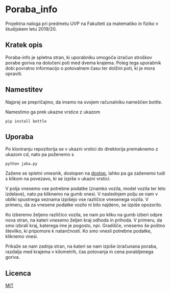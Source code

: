 # Poraba_info
Projektna naloga pri predmetu UVP na Fakulteti za matematiko in fiziko v študijskem letu 2019/20.

## Kratek opis 
Poraba-info je spletna stran, ki uporabniku omogoča izračun stroškov porabe goriva na določeni poti med dvema krajema. Poleg tega uporabnik dobi povratno informacijo o potovalnem času ter dolžini poti, ki je mora opraviti. 

## Namestitev
Najprej se prepričajmo, da imamo na svojem računalniku nameščen bottle. 

Namestimo ga prek ukazne vrstice z ukazom
```
pip install bottle
```

## Uporaba
Po kloniranju repozitorija se v ukazni vrstici do direktorija premaknemo z ukazom cd,
nato pa poženemo s 
```
python jaka.py
```
Zažene se spletni vmesnik, dostopen na [dostop](http://127.0.0.1:8080/), lahko pa ga zaženemo tudi s klikom na povezavo, ki se izpiše v ukazni vrstici.

V polja vnesemo vse potrebne podatke (znamko vozila, model vozila ter leto izdelave), nato pa kliknemo na gumb vnesi. V naslednjem polju se nam v obliki spustnega seznama izpišejo vse različice vnesenega vozila. V primeru, da za vnesene podatke vozilo ni bilo najdeno, se izpiše opozorilo.

Ko izberemo željeno različico vozila, se nam po kliku na gumb izberi odpre nova stran, na kateri vnesemo željen kraj odhoda in prihoda. V primeru, da smo izbrali kraj, katerega ime je pogosto, npr. Gradišče, vnesemo še poštno številko, ki pripomore k natančnosti. Ko smo vnesli potrebne podatke, kliknemo vnesi.

Prikaže se nam zadnja stran, na kateri se nam izpiše izračunana poraba, razdalja med krajema v kilometrih, čas potovanja in cena porabljenega goriva.

## Licenca
[MIT](https://choosealicense.com/licenses/mit/)






